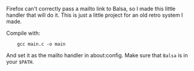 Firefox can't correctly pass a mailto link to Balsa, so I made this little handler that will do it. This is just a little project for an old retro system I made.

Compile with:
```
    gcc main.c -o main
```
And set it as the mailto handler in about:config. Make sure that `Balsa` is in your `$PATH`. 

